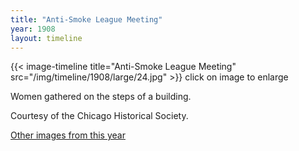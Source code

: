 ```yaml
---
title: "Anti-Smoke League Meeting"
year: 1908
layout: timeline
---
```


{{< image-timeline title="Anti-Smoke League Meeting" src="/img/timeline/1908/large/24.jpg" >}}
click on image to enlarge

Women gathered on the steps of a building. 

Courtesy of the Chicago Historical Society.

[Other images from this year](/historical/timeline/1908)